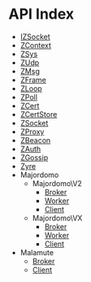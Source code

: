 API Index
=========

* [IZSocket](IZSocket.md)
* [ZContext](ZContext.md)
* [ZSys](ZSys.md)
* [ZUdp](ZUdp.md)
* [ZMsg](ZMsg.md)
* [ZFrame](ZFrame.md)
* [ZLoop](ZLoop.md)
* [ZPoll](ZPoll.md)
* [ZCert](ZCert.md)
* [ZCertStore](ZCertStore.md)
* [ZSocket](ZSocket.md)
* [ZProxy](ZProxy.md)
* [ZBeacon](ZBeacon.md)
* [ZAuth](ZAuth.md)
* [ZGossip](ZGossip.md)
* [Zyre](Zyre.md)
* Majordomo
    * Majordomo\V2
        * [Broker](Majordomo-V2-Broker.md)
        * [Worker](Majordomo-V2-Worker.md)
        * [Client](Majordomo-V2-Client.md)
    * Majordomo\VX
        * [Broker](Majordomo-VX-Broker.md)
        * [Worker](Majordomo-VX-Worker.md)
        * [Client](Majordomo-VX-Client.md)
* Malamute
    * [Broker](Malamute-Broker.md)
    * [Client](Malamute-Client.md)

